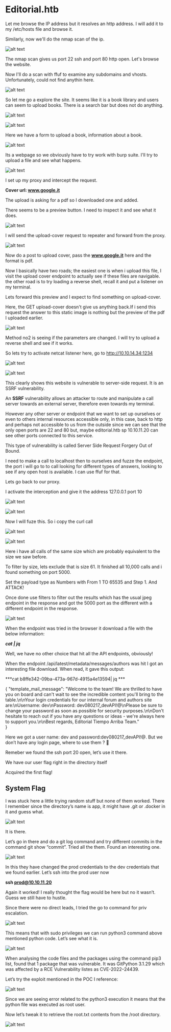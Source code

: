 # Editorial.htb

Let me browse the IP address but it resolves an http address. I will add it to my /etc/hosts file and browse it.

Similarly, now we'll do the nmap scan of the ip.

![alt text](Screenshot_2024-06-20_19_51_49.png)

The nmap scan gives us port 22 ssh and port 80 http open. Let's browse the website. 

Now I'll do a scan with ffuf to examine any subdomains and vhosts. Unfortunately, could not find anythin here.

![alt text](<Screenshot from 2024-06-21 09-59-07.png>)

So let me go a explore the site. It seems like it is a book library and users can seem to upload books. There is a search bar but does not do anything.

![alt text](Screenshot_2024-06-20_20_29_37.png)

![alt text](Screenshot_2024-06-20_20_29_57.png)

Here we have a form to upload a book, information about a book.

![alt text](Screenshot_2024-06-20_20_30_18.png)

Its a webpage so we obviously have to try work with burp suite. I'll try to upload a file and see what happens.

![alt text](Screenshot_2024-06-20_20_34_44.png)

I set up my proxy and intercept the request. 

**Cover url: www.google.it**

The upload is asking for a pdf so I downloaded one and added.

There seems to be a preview button. I need to inspect it and see what it does.

![alt text](Screenshot_2024-06-20_20_34_44.png)

I will send the upload-cover request to repeater and forward from the proxy.

![alt text](Screenshot_2024-06-20_22_53_32.png)

Now do a post to upload cover, pass the **www.google.it** here and the format is pdf.

Now I basically have two roads; the easiest one is when i upload this file, I visit the upload cover endpoint to actually see if these files are navigable. the other road is to try loading a reverse shell, recall it and put a listener on my terminal.

Lets forward this preview and I expect to find something on upload-cover.

Here, the GET upload-cover doesn't give us anything back.If i send this request the answer to this static image is nothing but the preview of the pdf I uploaded earlier.

![alt text](Screenshot_2024-06-20_23_14_11.png)

Method no2 is seeing if the parameters are changed. I will try to upload a reverse shell and see if it works.

So lets try to activate netcat listener here, go to http://10.10.14.34:1234

![alt text](Screenshot_2024-06-20_23_15_07.png)

![alt text](<Screenshot from 2024-06-21 10-06-23.png>)

This clearly shows this website is vulnerable to server-side request. It is an SSRF vulnerability.

An **SSRF** vulnerability allows an attacker to route and manipulate a call server towards an external server, therefore even towards my terminal.

However any other server or endpoint that we want to set up ourselves or even to others internal resources accessible only, in this case, back to http and perhaps not accessible to us from the outside since we can see that the only open ports are 22 and 80 but, maybe editorial.htb sp 10.10.11.20 can see other ports connected to this service.

This type of vulnerability is called Server Side Request Forgery Out of Bound.

I need to make a call to localhost then to ourselves and fuzze the endpoint, the port i will go to to call looking for different types of answers, looking to see if any open host is available. I can use ffuf for that.

Lets go back to our proxy.

I activate the interception and give it the address 127.0.0.1 port 10

![alt text](<Screenshot from 2024-06-21 10-27-09.png>)

![alt text](<Screenshot from 2024-06-21 10-27-21.png>)

Now I will fuze this. So i copy the curl call

![alt text](<Screenshot from 2024-06-21 10-29-46.png>)

![alt text](<Screenshot from 2024-06-21 10-31-36.png>)

Here i have all calls of the same size which are probably equivalent to the size we saw before.

To filter by size, lets exclude that is size 61. It finished all 10,000 calls and i found something on port 5000.

Set the payload type as Numbers with From 1 TO 65535 and Step 1. And ATTACK!

Once done use filters to filter out the results which has the usual jpeg endpoint in the response and got the 5000 port as the different with a different endpoint in the response.

![alt text](<Screenshot from 2024-06-21 10-37-52.png>)

When the endpoint was tried in the browser it download a file with the below information:

***cat <file>| jq***

Well, we have no other choice that hit all the API endpoints, obviously!

When the endpoint /api/latest/metadata/messages/authors was hit I got an interesting file download. When read, it gave this output:

***cat b8ffe342-09ba-473a-967d-4915a4e13594| jq ***

{
  "template_mail_message": "Welcome to the team! We are thrilled to have you on board and can't wait to see the incredible content you'll bring to the table.\n\nYour login credentials for our internal forum and authors site are:\nUsername: dev\nPassword: dev080217_devAPI!@\nPlease be sure to change your password as soon as possible for security purposes.\n\nDon't hesitate to reach out if you have any questions or ideas - we're always here to support you.\n\nBest regards, Editorial Tiempo Arriba Team."                             
}

Here we got a user name: dev and password:dev080217_devAPI!@. But we don’t have any login page, where to use them ? 🤔

Remeber we found the ssh port 20 open, let’s use it there.

We have our user flag right in the directory itself

Acquired the first flag!

## System Flag

I was stuck here a little trying random stuff but none of them worked. There I remember since the directory’s name is app, it might have .git or .docker in it and guess what.

![alt text](<Screenshot from 2024-06-21 10-41-23.png>)

It is there.

Let’s go in there and do a git log command and try different commits in the command git show “commit”. Tried all the them. Found an interesting one.

![alt text](<Screenshot from 2024-06-21 10-43-05.png>)

In this they have changed the prod credentials to the dev credentials that we found earlier. Let’s ssh into the prod user now

**ssh prod@10.10.11.20**

Again it worked! I really thought the flag would be here but no it wasn’t. Guess we still have to hustle.

Since there were no direct leads, I tried the go to command for priv escalation.

![alt text](<Screenshot from 2024-06-21 10-44-20.png>)

This means that with sudo privileges we can run python3 command above mentioned python code. Let’s see what it is.

![alt text](<Screenshot from 2024-06-21 10-45-02.png>)

When analysing the code files and the packages using the command pip3 list, found that 1 package that was vulnerable. It was GitPython 3.1.29 which was affected by a RCE Vulnerability listes as CVE-2022–24439.

Let’s try the exploit mentioned in the POC I reference:

![alt text](<Screenshot from 2024-06-21 10-45-36.png>)

Since we are seeing error related to the python3 execution it means that the python file was executed as root user.

Now let’s tweak it to retrieve the root.txt contents from the /root directory.

![alt text](<Screenshot from 2024-06-21 10-46-12.png>)
